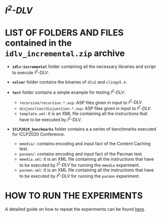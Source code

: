# _I<sup>2</sup>-DLV_

# LIST OF FOLDERS AND FILES contained in the `idlv_incremental.zip` archive

 * **`idlv-incremental`** folder containing all the necessary libraries and script to execute _I<sup>2</sup>-DLV_.
 
 * **`solver`** folder contains the binaries of `dlv2` and `clingo5.4`.
 
 * **`test`** folder contains a simple example for testing _I<sup>2</sup>-DLV_.
   * `recursion/recursion.*.asp`: ASP files given in input to _I<sup>2</sup>-DLV_.
   * `disjunction/disjunction.*.asp`: ASP files given in input to _I<sup>2</sup>-DLV_.
   * `template.xml`: it is an XML file containing all the instructions that have to be executed by _I<sup>2</sup>-DLV_.

 * **`ICLP2020_benchmarks`** folder contains a a series of benchmarks executed for ICLP2020 Conference.
   * `mmedia/`: contains encoding and input fact of the Content Caching test.
   * `pacman/`: contains encoding and input fact of the Pacman test.
   * `mmedia.xml`: it is an XML file containing all the instructions that have to be executed by _I<sup>2</sup>-DLV_ for running the `mmedia` experiment.
   * `pacman.xml`: it is an XML file containing all the instructions that have to be executed by _I<sup>2</sup>-DLV_ for running the `pacman` experiment.

# HOW TO RUN THE EXPERIMENTS
A detailed guide on how to repeat the experiments can be found [here](https://github.com/DeMaCS-UNICAL/Incremental-maintenance-of-overgrounded-logic-programs-with-tailored-simplifications/wiki#runexperiments).


